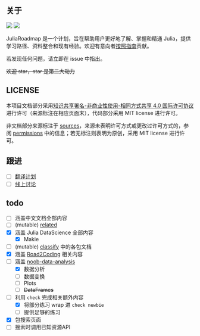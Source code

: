 ## 关于
![](https://img.shields.io/badge/LICENSE-CC%20BY--NC--SA%204.0-lightgrey) ![](https://img.shields.io/badge/Doctree-v1.8-green)

JuliaRoadmap 是一个计划，旨在帮助用户更好地了解、掌握和精通 Julia，提供学习路径、资料整合和现有经验。欢迎有意向者[按照指南](./CONTRIBUTING.md)贡献。

若发现任何问题，请立即在 issue 中指出。

~~欢迎 star，star 是第二大动力~~

## LICENSE
本项目文档部分采用[知识共享署名-非商业性使用-相同方式共享 4.0 国际许可协议](https://creativecommons.org/licenses/by-nc-sa/4.0/)进行许可（来源标注在相应页面末），代码部分采用 MIT license 进行许可。

非文档部分来源标注于 [sources](SOURCES.txt)，来源未表明许可方式或更改过许可方式的，参阅 [permissions](PERMISSIONS.txt) 中的信息；若无标注则表明为原创，采用 MIT license 进行许可。

## 跟进
- [ ] [翻译计划](https://discourse.juliacn.com/t/topic/6810)
- [ ] [线上讨论](https://discourse.juliacn.com/t/topic/6480)

## todo
- [ ] 涵盖中文文档全部内容
- [ ] (mutable) [related](docs/meta/related.md)
- [x] 涵盖 Julia DataScience 全部内容
	- [x] Makie
- [ ] (mutable) [classify](docs/blog/packages/classify.md) 中的各包文档
- [x] 涵盖 [Road2Coding](https://github.com/rd2coding/Road2Coding) 相关内容
- [ ] 涵盖 [noob-data-analysis](https://github.com/noob-data-analaysis/data-analysis)
	- [x] 数据分析
	- [ ] 数据变换
	- [ ] Plots
	- [ ] ~~DataFrames~~
- [ ] 利用 `check` 完成相关额外内容
	- [x] 将部分练习 wrap 进 `check newbie`
	- [ ] 提供足够的练习
- [x] 包搜索页面
- [ ] 搜索时调用已知资源API
